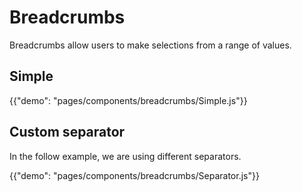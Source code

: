 # Breadcrumbs

<p class="description">Breadcrumbs allow users to make selections from a range of values.</p>

## Simple

{{"demo": "pages/components/breadcrumbs/Simple.js"}}

## Custom separator

In the follow example, we are using different separators.

{{"demo": "pages/components/breadcrumbs/Separator.js"}}
